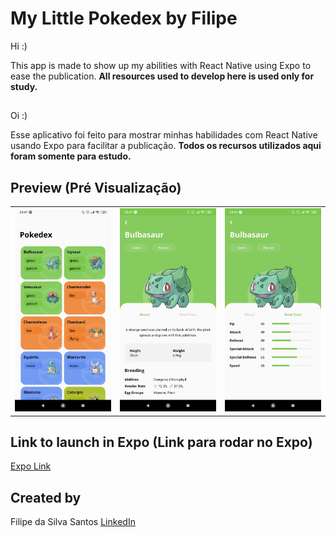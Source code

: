 # My Little Pokedex by Filipe

Hi :)

This app is made to show up my abilities with React Native using Expo to ease the publication. **All resources used to develop here is used only for study.**

##

Oi :)

Esse aplicativo foi feito para mostrar minhas habilidades com React Native usando Expo para facilitar a publicação. **Todos os recursos utilizados aqui foram somente para estudo.**

## Preview (Pré Visualização)

|                                                                                                                                                         |                                                                                                                                                         |                                                                                                                                                                  |
| ------------------------------------------------------------------------------------------------------------------------------------------------------- | ------------------------------------------------------------------------------------------------------------------------------------------------------- | ---------------------------------------------------------------------------------------------------------------------------------------------------------------- |
| <img width="360" alt="screen shot my little pokedex intro" src="https://github.com/FilipeSsant/mylittlepokedex/blob/master/preview/intro.jpg?raw=true"> | <img width="360" alt="screen shot my little pokedex about" src="https://github.com/FilipeSsant/mylittlepokedex/blob/master/preview/about.jpg?raw=true"> | <img width="360" alt="screen shot my little pokedex base stats" src="https://github.com/FilipeSsant/mylittlepokedex/blob/master/preview/basestats.jpg?raw=true"> |

## Link to launch in Expo (Link para rodar no Expo)

[Expo Link](https://expo.io/@filipessant/my-little-pokedex)

## Created by

Filipe da Silva Santos [LinkedIn](https://www.linkedin.com/in/filipe-da-silva-santos/)

